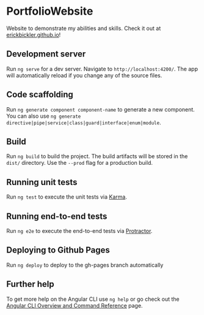 # PortfolioWebsite

Website to demonstrate my abilities and skills. Check it out at [erickbickler.github.io](https://erickbickler.github.io/)!

## Development server

Run `ng serve` for a dev server. Navigate to `http://localhost:4200/`. The app will automatically reload if you change any of the source files.

## Code scaffolding

Run `ng generate component component-name` to generate a new component. You can also use `ng generate directive|pipe|service|class|guard|interface|enum|module`.

## Build

Run `ng build` to build the project. The build artifacts will be stored in the `dist/` directory. Use the `--prod` flag for a production build.

## Running unit tests

Run `ng test` to execute the unit tests via [Karma](https://karma-runner.github.io).

## Running end-to-end tests

Run `ng e2e` to execute the end-to-end tests via [Protractor](http://www.protractortest.org/).

## Deploying to Github Pages

Run `ng deploy` to deploy to the gh-pages branch automatically

## Further help

To get more help on the Angular CLI use `ng help` or go check out the [Angular CLI Overview and Command Reference](https://angular.io/cli) page.

